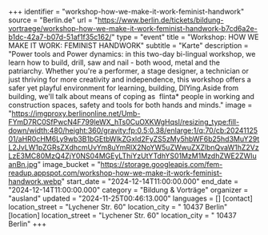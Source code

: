 +++
identifier = "workshop-how-we-make-it-work-feminist-handwork"
source = "Berlin.de"
url = "https://www.berlin.de/tickets/bildung-vortraege/workshop-how-we-make-it-work-feminist-handwork-b7cd6a2e-b1dc-42a7-b07d-51af1f35c162/"
type = "event"
title = "Workshop: HOW WE MAKE IT WORK: FEMINIST HANDWORK"
subtitle = "Karte"
description = "Power tools and Power dynamics: in this two-day bi-lingual workshop, we learn how to build, drill, saw and nail - both wood, metal and the patriarchy. Whether you're a performer, a stage designer, a technician or just thriving for more creativity and independence, this workshop offers a safer yet playful environment for learning, building, DIYing.Aside from building, we'll talk about means of coping as  flinta* people in working and construction spaces, safety and tools for both hands and minds."
image = "https://imgproxy.berlinonline.net/Umb-FYmD7RC0SfPwcN4F799leWX_hTs0CuOXKWgHqsI/resizing_type:fill-down/width:480/height:360/gravity:fp:0.5:0.38/enlarge:1/q:70/cb:2024112501/aHR0cHM6Ly9wb3B1bGEtbWlkZGxld2FyZS5zMy5hbWF6b25hd3MuY29tL2JvLW1pZGRsZXdhcmUvYm8uYmRlX2NoYW5uZWwuZXZlbnQvaW1hZ2VzLzE3MC80MzQ4ZjY0NS04MGEyLThiYzUtYTdhYS01MzM1MzdhZWE2ZWIuanBn.jpg"
image_bucket = "https://storage.googleapis.com/fem-readup.appspot.com/workshop-how-we-make-it-work-feminist-handwork.webp"
start_date = "2024-12-14T11:00:00.000"
end_date = "2024-12-14T11:00:00.000"
category = "Bildung & Vorträge"
organizer = "ausland"
updated = "2024-11-25T00:46:13.000"
languages = []
[contact]
location_street = "Lychener Str. 60"
location_city = " 10437 Berlin"
[location]
location_street = "Lychener Str. 60"
location_city = " 10437 Berlin"
+++